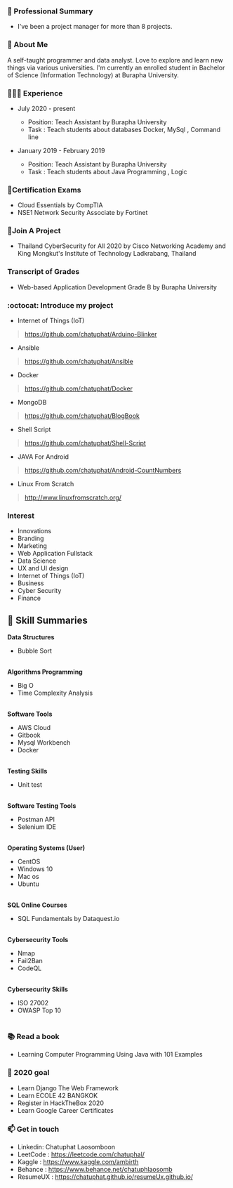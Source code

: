 ### 👨 Professional Summary
* I've been a project manager for more than 8 projects.

### 💬 About Me
A self-taught programmer and data analyst. Love to explore and learn new things via various universities.
I'm currently an enrolled student in Bachelor of Science (Information Technology) at Burapha University.
### 👩🏼‍💻 Experience
 * July 2020 - present                      
   * Position: Teach Assistant  by  Burapha University
   *  Task :  Teach students about databases  Docker, MySql , Command line
 
 * January 2019 - February 2019       
   * Position:  Teach Assistant  by  Burapha University
   * Task :  Teach students about Java Programming , Logic

### 📝Certification Exams
* Cloud Essentials by CompTIA
* NSE1 Network Security Associate by Fortinet
### 🌟Join A Project
* Thailand CyberSecurity for All 2020 by Cisco Networking Academy and King Mongkut's Institute of Technology Ladkrabang, Thailand
### Transcript of Grades
* Web-based Application Development Grade B by Burapha University
### :octocat: Introduce my project
* Internet of Things (IoT)
> https://github.com/chatuphat/Arduino-Blinker
* Ansible
> https://github.com/chatuphat/Ansible
* Docker
> https://github.com/chatuphat/Docker
* MongoDB
> https://github.com/chatuphat/BlogBook
* Shell Script
> https://github.com/chatuphat/Shell-Script
* JAVA For Android 
> https://github.com/chatuphat/Android-CountNumbers
* Linux From Scratch
> http://www.linuxfromscratch.org/

### Interest
* Innovations
* Branding
* Marketing
* Web Application Fullstack
* Data Science
* UX and UI design
* Internet of Things (IoT)
* Business
* Cyber Security
* Finance

## 📌  Skill Summaries

**Data Structures** </br>
  * Bubble Sort
</br></br>

**Algorithms Programming** </br>
  * Big O
  * Time Complexity Analysis
</br></br>

**Software Tools** </br>
  * AWS Cloud
  * Gitbook
  * Mysql Workbench
  * Docker
  </br></br>

**Testing Skills** </br>
  * Unit test
  </br></br>
  
**Software Testing Tools** </br>
  * Postman API
  * Selenium IDE
  </br></br>
  
**Operating Systems (User)** </br>
  * CentOS 
  * Windows 10 
  * Mac os 
  * Ubuntu
  </br></br>
  
**SQL Online Courses** </br>
  * SQL Fundamentals by Dataquest.io
  </br></br>

**Cybersecurity Tools** </br>
  * Nmap
  * Fail2Ban
  * CodeQL
  </br></br>
  
**Cybersecurity Skills** </br>
  * ISO 27002
  * OWASP Top 10
  </br></br>

### 📚 Read a book
  * Learning Computer Programming Using Java with 101 Examples

### 🚀 2020 goal
  * Learn Django The Web Framework
  * Learn ECOLE 42 BANGKOK
  * Register in HackTheBox 2020
  * Learn Google Career Certificates
  
### 📫 Get in touch
* Linkedin: Chatuphat Laosomboon
* LeetCode : https://leetcode.com/chatuphal/
* Kaggle : https://www.kaggle.com/ambirth
* Behance : https://www.behance.net/chatuphlaosomb
* ResumeUX : https://chatuphat.github.io/resumeUx.github.io/
<!--
**chatuphat/chatuphat** is a ✨ _special_ ✨ repository because its `README.md` (this file) appears on your GitHub profile.

Here are some ideas to get you started:

- 🔭 I’m currently working on ...
- 🌱 I’m currently learning ...
- 👯 I’m looking to collaborate on ...
- 🤔 I’m looking for help with ...
- 💬 Ask me about ...
- 📫 How to reach me: ...
- 😄 Pronouns: ...
- ⚡ Fun fact: ...
-->
